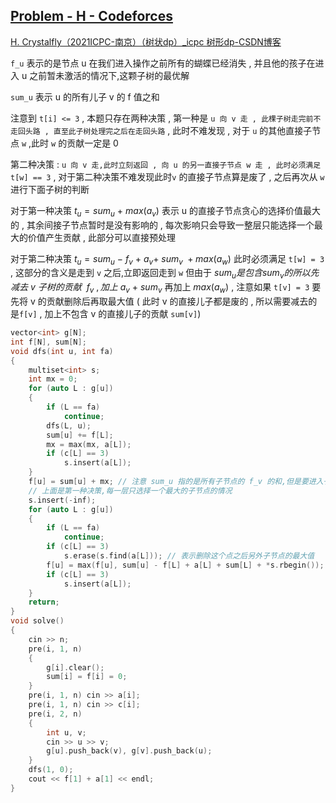 ## [Problem - H - Codeforces](https://codeforces.com/gym/103470/problem/H)

[H. Crystalfly（2021ICPC-南京）（树状dp）_icpc 树形dp-CSDN博客](https://blog.csdn.net/QQ2530063577/article/details/123924980)

`f_u` 表示的是节点 u 在我们进入操作之前所有的蝴蝶已经消失 , 并且他的孩子在进入 u 之前暂未激活的情况下,这颗子树的最优解

`sum_u` 表示 u 的所有儿子 v 的 f 值之和 

注意到 `t[i] <= 3` , 本题只存在两种决策 , 第一种是 `u 向 v 走 , 此棵子树走完前不走回头路 , 直至此子树处理完之后在走回头路` , 此时不难发现 , 对于 `u` 的其他直接子节点 `w` ,此时 `w` 的贡献一定是 0

第二种决策 : `u 向 v 走,此时立刻返回 , 向 u 的另一直接子节点 w 走 , 此时必须满足 t[w] == 3` , 对于第二种决策不难发现此时`v` 的直接子节点算是废了 ,  之后再次从 `w` 进行下面子树的判断

对于第一种决策 $t_u = sum_u\ +\ max(a_v)$  表示 u 的直接子节点贪心的选择价值最大的 , 其余间接子节点暂时是没有影响的 , 每次影响只会导致一整层只能选择一个最大的价值产生贡献 , 此部分可以直接预处理

对于第二种决策 $t_u = sum_u\ -\ f_v\ +\ a_v +\ sum_v\ + max(a_w)$ 此时必须满足 `t[w] = 3` , 这部分的含义是走到 `v` 之后,立即返回走到 `w` 但由于 $sum_u 是包含 sum_v 的所以先减去\ v\ 子树的贡献\ \ f_v\ ,加上\ a_v\ +\ sum_v$ 再加上 $max(a_w)$ , 注意如果 `t[v] = 3` 要先将 v 的贡献删除后再取最大值 ( 此时 v 的直接儿子都是废的 , 所以需要减去的是`f[v]` , 加上不包含 v 的直接儿子的贡献 `sum[v]`)

```cpp
vector<int> g[N];
int f[N], sum[N];
void dfs(int u, int fa)
{
    multiset<int> s;
    int mx = 0;
    for (auto L : g[u])
    {
        if (L == fa)
            continue;
        dfs(L, u);
        sum[u] += f[L];
        mx = max(mx, a[L]);
        if (c[L] == 3)
            s.insert(a[L]);
    }
    f[u] = sum[u] + mx; // 注意 sum_u 指的是所有子节点的 f_v 的和,但是要进入子节点,肯定会选取一个最大值
    // 上面是第一种决策,每一层只选择一个最大的子节点的情况
    s.insert(-inf);
    for (auto L : g[u])
    {
        if (L == fa)
            continue;
        if (c[L] == 3)
            s.erase(s.find(a[L])); // 表示删除这个点之后另外子节点的最大值
        f[u] = max(f[u], sum[u] - f[L] + a[L] + sum[L] + *s.rbegin());
        if (c[L] == 3)
            s.insert(a[L]);
    }
    return;
}
void solve()
{
    cin >> n;
    pre(i, 1, n)
    {
        g[i].clear();
        sum[i] = f[i] = 0;
    }
    pre(i, 1, n) cin >> a[i];
    pre(i, 1, n) cin >> c[i];
    pre(i, 2, n)
    {
        int u, v;
        cin >> u >> v;
        g[u].push_back(v), g[v].push_back(u);
    }
    dfs(1, 0);
    cout << f[1] + a[1] << endl;
}
```

